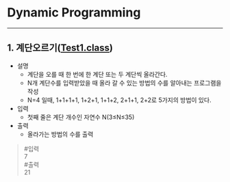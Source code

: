 # Dynamic Programming

--- 

## 1. 계단오르기([Test1.class](https://github.com/90mansik/codingTest-inflearn/blob/master/src/com/algorithm/dynamicProgramming/Test1.java))
- 설명
    - 계단을 오를 때 한 번에 한 계단 또는 두 계단씩 올라간다.
    - N개 계단수를 입력받았을 때 올라 갈 수 있는 방법의 수를 알아내는 프로그램을 작성
    - N=4 일때, 1+1+1+1, 1+2+1, 1+1+2, 2+1+1, 2+2로 5가지의 방법이 있다.
- 입력
    - 첫째 줄은 계단 개수인 자연수 N(3≤N≤35)
- 출력
  - 올라가는 방법의 수를 출력

> #입력  
> 7  
> #출력  
> 21
